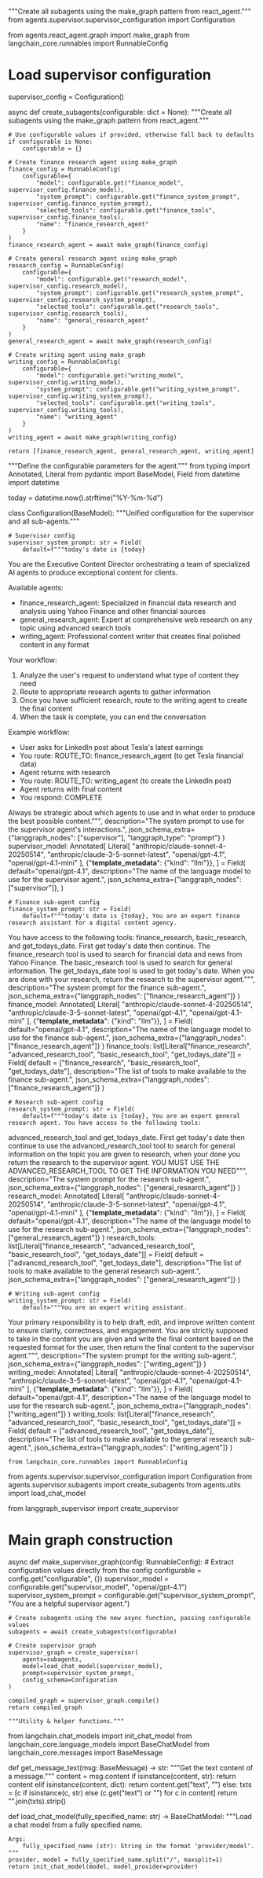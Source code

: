"""Create all subagents using the make_graph pattern from react_agent."""
from agents.supervisor.supervisor_configuration import Configuration

from agents.react_agent.graph import make_graph
from langchain_core.runnables import RunnableConfig

# Load supervisor configuration
supervisor_config = Configuration()

async def create_subagents(configurable: dict = None):
    """Create all subagents using the make_graph pattern from react_agent."""
    
    # Use configurable values if provided, otherwise fall back to defaults
    if configurable is None:
        configurable = {}
    
    # Create finance research agent using make_graph
    finance_config = RunnableConfig(
        configurable={
            "model": configurable.get("finance_model", supervisor_config.finance_model),
            "system_prompt": configurable.get("finance_system_prompt", supervisor_config.finance_system_prompt),
            "selected_tools": configurable.get("finance_tools", supervisor_config.finance_tools),
            "name": "finance_research_agent"
        }
    )
    finance_research_agent = await make_graph(finance_config)

    # Create general research agent using make_graph  
    research_config = RunnableConfig(
        configurable={
            "model": configurable.get("research_model", supervisor_config.research_model),
            "system_prompt": configurable.get("research_system_prompt", supervisor_config.research_system_prompt),
            "selected_tools": configurable.get("research_tools", supervisor_config.research_tools),
            "name": "general_research_agent"
        }
    )
    general_research_agent = await make_graph(research_config)

    # Create writing agent using make_graph
    writing_config = RunnableConfig(
        configurable={
            "model": configurable.get("writing_model", supervisor_config.writing_model),
            "system_prompt": configurable.get("writing_system_prompt", supervisor_config.writing_system_prompt),
            "selected_tools": configurable.get("writing_tools", supervisor_config.writing_tools),
            "name": "writing_agent"
        }
    )
    writing_agent = await make_graph(writing_config)
    
    return [finance_research_agent, general_research_agent, writing_agent]


"""Define the configurable parameters for the agent."""
from typing import Annotated, Literal
from pydantic import BaseModel, Field
from datetime import datetime

today = datetime.now().strftime("%Y-%m-%d")

class Configuration(BaseModel):
    """Unified configuration for the supervisor and all sub-agents."""

    # Supervisor config
    supervisor_system_prompt: str = Field(
        default=f"""today's date is {today}

You are the Executive Content Director orchestrating a team of specialized AI agents to produce exceptional content for clients.

Available agents:
- finance_research_agent: Specialized in financial data research and analysis using Yahoo Finance and other financial sources
- general_research_agent: Expert at comprehensive web research on any topic using advanced search tools
- writing_agent: Professional content writer that creates final polished content in any format

Your workflow:
1. Analyze the user's request to understand what type of content they need
2. Route to appropriate research agents to gather information
3. Once you have sufficient research, route to the writing agent to create the final content
4. When the task is complete, you can end the conversation

Example workflow:
- User asks for LinkedIn post about Tesla's latest earnings
- You route: ROUTE_TO: finance_research_agent (to get Tesla financial data)
- Agent returns with research
- You route: ROUTE_TO: writing_agent (to create the LinkedIn post)
- Agent returns with final content
- You respond: COMPLETE

Always be strategic about which agents to use and in what order to produce the best possible content.""",
        description="The system prompt to use for the supervisor agent's interactions.",
        json_schema_extra={"langgraph_nodes": ["supervisor"], "langgraph_type": "prompt"}
    )
    supervisor_model: Annotated[
        Literal[
            "anthropic/claude-sonnet-4-20250514",
            "anthropic/claude-3-5-sonnet-latest",
            "openai/gpt-4.1",
            "openai/gpt-4.1-mini"
        ],
        {"__template_metadata__": {"kind": "llm"}},
    ] = Field(
        default="openai/gpt-4.1",
        description="The name of the language model to use for the supervisor agent.",
        json_schema_extra={"langgraph_nodes": ["supervisor"]},
    )

    # Finance sub-agent config
    finance_system_prompt: str = Field(
        default=f"""today's date is {today}, You are an expert finance research assistant for a digital content agency.
You have access to the following tools: finance_research, basic_research, and get_todays_date. 
First get today's date then continue. 
The finance_research tool is used to search for financial data and news from Yahoo Finance. 
The basic_research tool is used to search for general information. 
The get_todays_date tool is used to get today's date. 
When you are done with your research, return the research to the supervisor agent.""",
        description="The system prompt for the finance sub-agent.",
        json_schema_extra={"langgraph_nodes": ["finance_research_agent"]}
    )
    finance_model: Annotated[
        Literal[
            "anthropic/claude-sonnet-4-20250514",
            "anthropic/claude-3-5-sonnet-latest",
            "openai/gpt-4.1",
            "openai/gpt-4.1-mini"
        ],
        {"__template_metadata__": {"kind": "llm"}},
    ] = Field(
        default="openai/gpt-4.1",
        description="The name of the language model to use for the finance sub-agent.",
        json_schema_extra={"langgraph_nodes": ["finance_research_agent"]}
    )
    finance_tools: list[Literal["finance_research", "advanced_research_tool", "basic_research_tool", "get_todays_date"]] = Field(
        default = ["finance_research", "basic_research_tool", "get_todays_date"],
        description="The list of tools to make available to the finance sub-agent.",
        json_schema_extra={"langgraph_nodes": ["finance_research_agent"]}
    )

    # Research sub-agent config
    research_system_prompt: str = Field(
        default=f"""today's date is {today}, You are an expert general research agent. You have access to the following tools: 
advanced_research_tool and get_todays_date. First get today's date then continue to use the advanced_research_tool tool to search 
for general information on the topic you are given to research, when your done you return the research to the supervisor 
agent. YOU MUST USE THE ADVANCED_RESEARCH_TOOL TO GET THE INFORMATION YOU NEED""",
        description="The system prompt for the research sub-agent.",
        json_schema_extra={"langgraph_nodes": ["general_research_agent"]}
    )
    research_model: Annotated[
        Literal[
            "anthropic/claude-sonnet-4-20250514",
            "anthropic/claude-3-5-sonnet-latest",
            "openai/gpt-4.1",
            "openai/gpt-4.1-mini"
        ],
        {"__template_metadata__": {"kind": "llm"}},
    ] = Field(
        default="openai/gpt-4.1",
        description="The name of the language model to use for the research sub-agent.",
        json_schema_extra={"langgraph_nodes": ["general_research_agent"]}
    )
    research_tools: list[Literal["finance_research", "advanced_research_tool", "basic_research_tool", "get_todays_date"]] = Field(
        default = ["advanced_research_tool", "get_todays_date"],
        description="The list of tools to make available to the general research sub-agent.",
        json_schema_extra={"langgraph_nodes": ["general_research_agent"]}
    )

    # Writing sub-agent config
    writing_system_prompt: str = Field(
        default="""You are an expert writing assistant.
Your primary responsibility is to help draft, edit, and improve written content to ensure clarity, 
correctness, and engagement. You are strictly supposed to take in the content you are given and write the 
final content based on the requested format for the user, then return the final content to the supervisor agent.""",
        description="The system prompt for the writing sub-agent.",
        json_schema_extra={"langgraph_nodes": ["writing_agent"]}
    )
    writing_model: Annotated[
        Literal[
            "anthropic/claude-sonnet-4-20250514",
            "anthropic/claude-3-5-sonnet-latest",
            "openai/gpt-4.1",
            "openai/gpt-4.1-mini"
        ],
        {"__template_metadata__": {"kind": "llm"}},
    ] = Field(
        default="openai/gpt-4.1",
        description="The name of the language model to use for the research sub-agent.",
        json_schema_extra={"langgraph_nodes": ["writing_agent"]}
    )
    writing_tools: list[Literal["finance_research", "advanced_research_tool", "basic_research_tool", "get_todays_date"]] = Field(
        default = ["advanced_research_tool", "get_todays_date"],
        description="The list of tools to make available to the general research sub-agent.",
        json_schema_extra={"langgraph_nodes": ["writing_agent"]}
    )

    from langchain_core.runnables import RunnableConfig
from agents.supervisor.supervisor_configuration import Configuration
from agents.supervisor.subagents import create_subagents
from agents.utils import load_chat_model

from langgraph_supervisor import create_supervisor

# Main graph construction
async def make_supervisor_graph(config: RunnableConfig):
    # Extract configuration values directly from the config
    configurable = config.get("configurable", {})
    supervisor_model = configurable.get("supervisor_model", "openai/gpt-4.1")
    supervisor_system_prompt = configurable.get("supervisor_system_prompt", "You are a helpful supervisor agent.")
    
    # Create subagents using the new async function, passing configurable values
    subagents = await create_subagents(configurable)

    # Create supervisor graph
    supervisor_graph = create_supervisor(
        agents=subagents,
        model=load_chat_model(supervisor_model),
        prompt=supervisor_system_prompt,
        config_schema=Configuration
    )

    compiled_graph = supervisor_graph.compile()
    return compiled_graph

    """Utility & helper functions."""

from langchain.chat_models import init_chat_model
from langchain_core.language_models import BaseChatModel
from langchain_core.messages import BaseMessage


def get_message_text(msg: BaseMessage) -> str:
    """Get the text content of a message."""
    content = msg.content
    if isinstance(content, str):
        return content
    elif isinstance(content, dict):
        return content.get("text", "")
    else:
        txts = [c if isinstance(c, str) else (c.get("text") or "") for c in content]
        return "".join(txts).strip()


def load_chat_model(fully_specified_name: str) -> BaseChatModel:
    """Load a chat model from a fully specified name.

    Args:
        fully_specified_name (str): String in the format 'provider/model'.
    """
    provider, model = fully_specified_name.split("/", maxsplit=1)
    return init_chat_model(model, model_provider=provider)